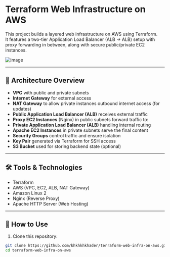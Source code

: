 # Terraform Web Infrastructure on AWS

This project builds a layered web infrastructure on AWS using Terraform.  
It features a two-tier Application Load Balancer (ALB → ALB) setup with proxy forwarding in between, along with secure public/private EC2 instances.

![image](https://github.com/user-attachments/assets/bf310091-d87f-49f0-bab5-c0fc016b52ac)




---

## 📌 Architecture Overview

- **VPC** with public and private subnets
- **Internet Gateway** for external access
- **NAT Gateway** to allow private instances outbound internet access (for updates)
- **Public Application Load Balancer (ALB)** receives external traffic
- **Proxy EC2 Instances** (Nginx) in public subnets forward traffic to:
- **Private Application Load Balancer (ALB)** handling internal routing
- **Apache EC2 Instances** in private subnets serve the final content
- **Security Groups** control traffic and ensure isolation
- **Key Pair** generated via Terraform for SSH access
- **S3 Bucket** used for storing backend state (optional)

---

## 🛠️ Tools & Technologies

- Terraform
- AWS (VPC, EC2, ALB, NAT Gateway)
- Amazon Linux 2
- Nginx (Reverse Proxy)
- Apache HTTP Server (Web Hosting)

---

## 🚀 How to Use

1. Clone this repository:

```bash
git clone https://github.com/khkhkhkhader/terraform-web-infra-on-aws.git
cd terraform-web-infra-on-aws
